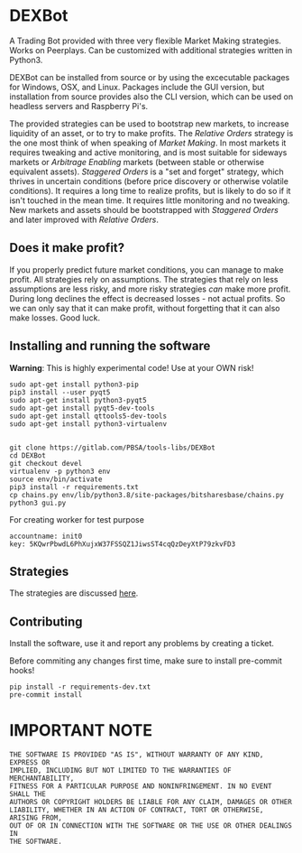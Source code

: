 # DEXBot

A Trading Bot provided with three very flexible Market Making strategies. Works on Peerplays. Can be customized with additional strategies written in Python3.

DEXBot can be installed from source or by using the excecutable packages for Windows, OSX, and Linux. Packages include the GUI version, but installation from source provides also the CLI version, which can be used on headless servers and Raspberry Pi's.

The provided strategies can be used to bootstrap new markets, to increase liquidity of an asset, or to try to make profits.
The _Relative Orders_ strategy is the one most think of when speaking of _Market Making_. In most markets it requires tweaking and active monitoring, and is most suitable for sideways markets or _Arbitrage Enabling_ markets (between stable or otherwise equivalent assets). _Staggered Orders_ is a "set and forget" strategy, which thrives in uncertain conditions (before price discovery or otherwise volatile conditions). It requires a long time to realize profits, but is likely to do so if it isn't touched in the mean time. It requires little monitoring and no tweaking. New markets and assets should be bootstrapped with _Staggered Orders_ and later improved with _Relative Orders_.

## Does it make profit?
If you properly predict future market conditions, you can manage to make profit. All strategies rely on assumptions. The strategies that rely on less assumptions are less risky, and more risky strategies _can_ make more profit. During long declines the effect is decreased losses - not actual profits. So we can only say that it can make profit, without forgetting that it can also make losses. Good luck.

## Installing and running the software

**Warning**: This is highly experimental code! Use at your OWN risk!

```
sudo apt-get install python3-pip
pip3 install --user pyqt5
sudo apt-get install python3-pyqt5
sudo apt-get install pyqt5-dev-tools
sudo apt-get install qttools5-dev-tools
sudo apt-get install python3-virtualenv


git clone https://gitlab.com/PBSA/tools-libs/DEXBot
cd DEXBot
git checkout devel
virtualenv -p python3 env
source env/bin/activate
pip3 install -r requirements.txt
cp chains.py env/lib/python3.8/site-packages/bitsharesbase/chains.py
python3 gui.py 
```

For creating worker for test purpose
```
accountname: init0
key: 5KQwrPbwdL6PhXujxW37FSSQZ1JiwsST4cqQzDeyXtP79zkvFD3
```

## Strategies

The strategies are discussed [here](https://gitlab.com/PBSA/tools-libs/DEXBot/-/wikis/Documentation-DEXBot).

## Contributing

Install the software, use it and report any problems by creating a ticket.

Before commiting any changes first time, make sure to install pre-commit hooks!

```
pip install -r requirements-dev.txt
pre-commit install
```

# IMPORTANT NOTE

    THE SOFTWARE IS PROVIDED "AS IS", WITHOUT WARRANTY OF ANY KIND, EXPRESS OR
    IMPLIED, INCLUDING BUT NOT LIMITED TO THE WARRANTIES OF MERCHANTABILITY,
    FITNESS FOR A PARTICULAR PURPOSE AND NONINFRINGEMENT. IN NO EVENT SHALL THE
    AUTHORS OR COPYRIGHT HOLDERS BE LIABLE FOR ANY CLAIM, DAMAGES OR OTHER
    LIABILITY, WHETHER IN AN ACTION OF CONTRACT, TORT OR OTHERWISE, ARISING FROM,
    OUT OF OR IN CONNECTION WITH THE SOFTWARE OR THE USE OR OTHER DEALINGS IN
    THE SOFTWARE.

